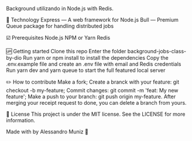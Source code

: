 Background utilizando in Node.js with Redis.

🚀 Technology
Express — A web framework for Node.js
Bull — Premium Queue package for handling distributed jobs

☑️ Prerequisites
Node.js
NPM or Yarn
Redis

🆙 Getting started
Clone this repo
Enter the folder background-jobs-class-by-dio
Run yarn or npm install to install the dependencies
Copy the .env.example file and create an .env file with email and Redis credentials
Run yarn dev and yarn queue to start the full featured local server

✏️ How to contribute
Make a fork;
Create a branck with your feature: git checkout -b my-feature;
Commit changes: git commit -m 'feat: My new feature';
Make a push to your branch: git push origin my-feature.
After merging your receipt request to done, you can delete a branch from yours.

📝 License
This project is under the MIT license. See the LICENSE for more information.

Made with by Alessandro Muniz 👋